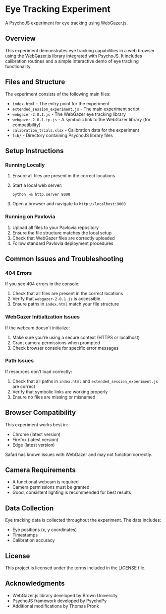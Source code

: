 # Eye Tracking Experiment

A PsychoJS experiment for eye tracking using WebGazer.js.

## Overview

This experiment demonstrates eye tracking capabilities in a web browser using the WebGazer.js library integrated with PsychoJS. It includes calibration routines and a simple interactive demo of eye tracking functionality.

## Files and Structure

The experiment consists of the following main files:

- `index.html` - The entry point for the experiment
- `extended_session_experiment.js` - The main experiment script
- `webgazer-2.0.1.js` - The WebGazer eye tracking library
- `webgazer-2.0.1.tp.js` - A symbolic link to the WebGazer library (for compatibility)
- `calibration_trials.xlsx` - Calibration data for the experiment
- `lib/` - Directory containing PsychoJS library files

## Setup Instructions

### Running Locally

1. Ensure all files are present in the correct locations
2. Start a local web server:

   ```
   python -m http.server 8000
   ```

3. Open a browser and navigate to `http://localhost:8000`

### Running on Pavlovia

1. Upload all files to your Pavlovia repository
2. Ensure the file structure matches the local setup
3. Check that WebGazer files are correctly uploaded
4. Follow standard Pavlovia deployment procedures

## Common Issues and Troubleshooting

### 404 Errors

If you see 404 errors in the console:

1. Check that all files are present in the correct locations
2. Verify that `webgazer-2.0.1.js` is accessible
3. Ensure paths in `index.html` match your file structure

### WebGazer Initialization Issues

If the webcam doesn't initialize:

1. Make sure you're using a secure context (HTTPS or localhost)
2. Grant camera permissions when prompted
3. Check browser console for specific error messages

### Path Issues

If resources don't load correctly:

1. Check that all paths in `index.html` and `extended_session_experiment.js` are correct
2. Verify that symbolic links are working properly
3. Ensure no files are missing or misnamed

## Browser Compatibility

This experiment works best in:

- Chrome (latest version)
- Firefox (latest version)
- Edge (latest version)

Safari has known issues with WebGazer and may not function correctly.

## Camera Requirements

- A functional webcam is required
- Camera permissions must be granted
- Good, consistent lighting is recommended for best results

## Data Collection

Eye tracking data is collected throughout the experiment. The data includes:

- Eye positions (x, y coordinates)
- Timestamps
- Calibration accuracy

## License

This project is licensed under the terms included in the LICENSE file.

## Acknowledgments

- WebGazer.js library developed by Brown University
- PsychoJS framework developed by PsychoPy
- Additional modifications by Thomas Pronk

